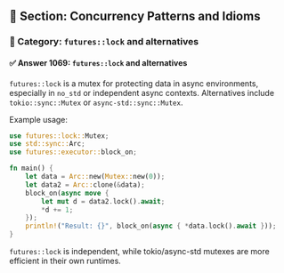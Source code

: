 ## 📘 Section: Concurrency Patterns and Idioms  
### 🔹 Category: `futures::lock` and alternatives  
#### ✅ Answer 1069: `futures::lock` and alternatives

`futures::lock` is a mutex for protecting data in async environments, especially in `no_std` or independent async contexts. Alternatives include `tokio::sync::Mutex` or `async-std::sync::Mutex`.

Example usage:
```rust
use futures::lock::Mutex;
use std::sync::Arc;
use futures::executor::block_on;

fn main() {
    let data = Arc::new(Mutex::new(0));
    let data2 = Arc::clone(&data);
    block_on(async move {
        let mut d = data2.lock().await;
        *d += 1;
    });
    println!("Result: {}", block_on(async { *data.lock().await }));
}
```
`futures::lock` is independent, while tokio/async-std mutexes are more efficient in their own runtimes.
